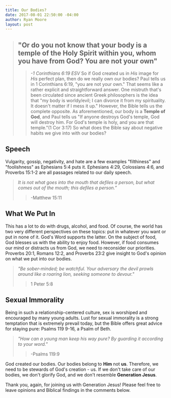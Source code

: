 ```yaml
---
title: Our Bodies?
date: 2017-08-01 22:50:00 -04:00
author: Ryan Moore
layout: post
---
```


> ## "Or do you not know that your body is a temple of the Holy Spirit within you, whom you have from God? You are not your own"
>
> > *-1 Corinthians 6:19 ESV*
So if God created us in *His* image for *His* perfect plan, then do we really own our bodies? Paul tells us in 1 Corinthians 6:19, "you are not your own." That seems like a rather explicit and straightforward answer. One mistruth that's been circulated since ancient Greek philosophers is the idea that "my body is worldy/evil; I can divorce it from my spirituality. It doesn't matter if I mess it up." However, the Bible tells us the complete opposite. As aforementioned, our body is a **Temple of God**, and Paul tells us "If anyone destroys God's temple, God will destroy him. For God's temple is holy, and you are that temple."(1 Cor 3:17) So what does the Bible say about negative habits we give into with our bodies?

## Speech
Vulgarity, gossip, negativity, and hate are a few examples "filthiness" and "foolishness" as Ephesians 5:4 puts it. Ephesians 4:29, Colossians 4:6, and Proverbs 15:1-2 are all passages related to our daily speech. 

> *It is not what goes into the mouth that defiles a person, but what comes out of the mouth; this defiles a person.”*
>> -Matthew 15:11

## What We Put In
This has a lot to do with drugs, alcohol, and food. Of course, the world has two very different perspectives on these topics: put in whatever you want or put in none of it. God's Word supports the latter. On the subject of food, God blesses us with the ability to enjoy food. However, if food consumes our mind or distracts us from God, we need to reconsider our priorities. Proverbs 20:1, Romans 12:2, and Proverbs 23:2 give insight to God's opinion on what we put into our bodies.

> *"Be sober-minded; be watchful. Your adversary the devil prowls around like a roaring lion, seeking someone to devour."*
>>1 Peter 5:8

## Sexual Immorality
Being in such a relationship-centered culture, sex is worshiped and encouraged by many young adults. Lust for sexual immorality is a strong temptation that is extremely prevail today, but the Bible offers great advice for staying pure: Psalms 119 9-16, a Psalm of Beth.
> *"How can a young man keep his way pure?
By guarding it according to your word."*
>> -Psalms 119:9

God created our bodies. Our bodies belong to **Him** not **us**. Therefore, we need to be stewards of God's creation - us. If we don't take care of our bodies, we don't glorify God, and we don't resemble **Generation Jesus**. 

Thank you, again, for joining us with Generation Jesus! Please feel free to leave opinions and Biblical findings in the comments below.



